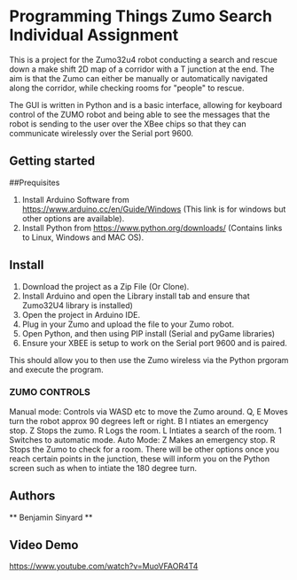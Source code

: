 # Programming Things Zumo Search Individual Assignment

This is a project for the Zumo32u4 robot conducting a search and rescue down a make shift 2D map of a corridor with a T junction at the end.
The aim is that the Zumo can either be manually or automatically navigated along the corridor, while checking rooms for "people" to rescue.

The GUI is written in Python and is a basic interface, allowing for keyboard control of the ZUMO robot and being able to see the messages that
the robot is sending to the user over the XBee chips so that they can communicate wirelessly over the Serial port 9600. 

## Getting started

##Prequisites

1. Install Arduino Software from https://www.arduino.cc/en/Guide/Windows (This link is for windows but other options are available).
2. Install Python from https://www.python.org/downloads/ (Contains links to Linux, Windows and MAC OS).

## Install 

1. Download the project as a Zip File (Or Clone).
2. Install Arduino and open the Library install tab and ensure that Zumo32U4 library is installed)
3. Open the project in Arduino IDE.
4. Plug in your Zumo and upload the file to your Zumo robot.
5. Open Python, and then using PIP install (Serial and pyGame libraries)
6. Ensure your XBEE is setup to work on the Serial port 9600 and is paired.

This should allow you to then use the Zumo wireless via the Python prgoram and execute the program.

### ZUMO CONTROLS ###


Manual mode: 
    Controls via WASD etc to move the Zumo around.
    Q, E Moves turn the robot approx 90 degrees left or right.
    B I ntiates an emergency stop.
    Z Stops the zumo.
    R Logs the room.
    L Intiates a search of the room.
    1 Switches to automatic mode.
Auto Mode:
    Z Makes an emergency stop.
    R Stops the Zumo to check for a room. 
    There will be other options once you reach certain points in the junction, these will inform you on the 
    Python screen such as when to intiate the 180 degree turn.
    
    

## Authors
 ** Benjamin Sinyard ** 

## Video Demo

https://www.youtube.com/watch?v=MuoVFAOR4T4
